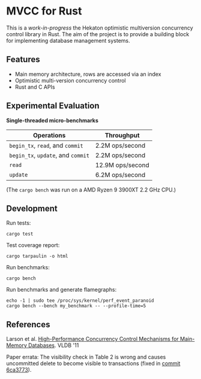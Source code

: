 # MVCC for Rust

This is a _work-in-progress_ the Hekaton optimistic multiversion concurrency control library in Rust.
The aim of the project is to provide a building block for implementing database management systems.

## Features

* Main memory architecture, rows are accessed via an index
* Optimistic multi-version concurrency control
* Rust and C APIs

## Experimental Evaluation

**Single-threaded micro-benchmarks**

Operations                         | Throughput
-----------------------------------|------------
`begin_tx`, `read`, and `commit`   | 2.2M ops/second
`begin_tx`, `update`, and `commit` | 2.2M ops/second
`read`                             | 12.9M ops/second
`update`                           | 6.2M ops/second

(The `cargo bench` was run on a AMD Ryzen 9 3900XT 2.2 GHz CPU.)

## Development

Run tests:

```console
cargo test
```

Test coverage report:

```console
cargo tarpaulin -o html
```

Run benchmarks:

```console
cargo bench
```

Run benchmarks and generate flamegraphs:

```console
echo -1 | sudo tee /proc/sys/kernel/perf_event_paranoid
cargo bench --bench my_benchmark -- --profile-time=5
```

## References

Larson et al. [High-Performance Concurrency Control Mechanisms for Main-Memory Databases](https://vldb.org/pvldb/vol5/p298_per-akelarson_vldb2012.pdf). VLDB '11

Paper errata: The visibility check in Table 2 is wrong and causes uncommitted delete to become visible to transactions (fixed in [commit 6ca3773]( https://github.com/penberg/mvcc-rs/commit/6ca377320bb59b52ecc0430b9e5e422e8d61658d)).
